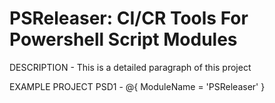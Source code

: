 # PSReleaser: CI/CR Tools For Powershell Script Modules

DESCRIPTION - This is a detailed paragraph of this project

EXAMPLE PROJECT PSD1 - @{
    ModuleName = 'PSReleaser'
}